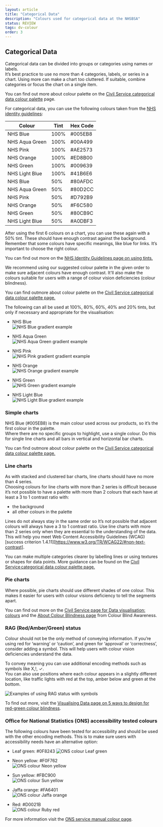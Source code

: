 ```yaml
---
layout: article
title: "Categorical Data"
description: "Colours used for categorical data at the NHSBSA"
status: REVIEW
tags: dv-colour
order: 3
---
```

## Categorical Data  
  
Categorical data can be divided into groups or categories using names or labels.  
It’s best practice to use no more than 4 categories, labels, or series in a chart. Using more can make a chart too cluttered. If suitable, combine categories or focus the chart on a single item.   
  
You can find out more about colour palette on the [Civil Service categorical data colour palette][cat 1] page.
  
For categorical data, you can use the following colours taken from the [NHS identity guidelines][cat 2]:  

|       Colour       |   Tint   |   Hex Code    |
|--------------------|----------|---------------|
|   NHS Blue         |  100%    |   #005EB8     |
|   NHS Aqua Green   |  100%    |   #00A499     |
|   NHS Pink         |  100%    |   #AE2573     |
|   NHS Orange       |  100%    |   #ED8B00     |
|   NHS Green        |  100%    |   #009639     |
|   NHS Light Blue   |  100%    |   #41B6E6     |
|   NHS Blue         |  50%     |   #80AFDC     |
|   NHS Aqua Green   |  50%     |   #80D2CC     |
|   NHS Pink         |  50%     |   #D792B9     |
|   NHS Orange       |  50%     |   #F6C580     |
|   NHS Green        |  50%     |   #80CB9C     |
|   NHS Light Blue   |  50%     |   #A0DBF3     |  

After using the first 6 colours on a chart, you can use these again with a 50% tint. These should have enough contrast against the background. 
Remember that some colours have specific meanings, like blue for links. It’s important to choose the right colour.  
  
You can find out more on the [NHS Identity Guidelines page on using tints.][cat 3]

We recommend using our suggested colour palette in the given order to make sure adjacent colours have enough contrast. It'll also make the colours suitable for users with a range of colour vision deficiencies (colour blindness).

You can find outmore about colour palette on the [Civil Service categorical data colour palette page.][cat 1]  
  
The following can all be used at 100%, 80%, 60%, 40% and 20% tints, but only if necessary and appropriate for the visualisation: 

- NHS Blue  
![NHS Blue gradient example](../images/blue-gradient.png)

- NHS Aqua Green  
![NHS Aqua Green gradient example](../images/aqua-gradient.png)

- NHS Pink  
![NHS Pink gradient gradient example](../images/pink-gradient.png)

- NHS Orange  
![NHS Orange gradient example](../images/orange-gradient.png)

- NHS Green  
![NHS Green gradient example](../images/green-gradient.png)

- NHS Light Blue  
![NHS Light Blue gradient example](../images/light-blue-gradient.png)

### Simple charts  

NHS Blue (#005EB8) is the main colour used across our products, so it’s the first colour in the palette.   
Where there are no specific groups to highlight, use a single colour. Do this for single line charts and all bars in vertical and horizontal bar charts.

You can find outmore about colour palette on the [Civil Service categorical data colour palette page.][cat 1]  
  
### Line charts  
  
As with stacked and clustered bar charts, line charts should have no more than 4 series.  
Choosing colours for line charts with more than 2 series is difficult because it’s not possible to have a palette with more than 2 colours that each have at least a 3 to 1 contrast ratio with: 

- the background 
- all other colours in the palette 

Lines do not always stay in the same order so It’s not possible that adjacent colours will always have a 3 to 1 contrast ratio. Use line charts with more than 2 series only when they are essential to the understanding of the data. This will help you meet Web Content Accessibility Guidelines (WCAG) [success criterion 1.4.11][https://www.w3.org/TR/WCAG22/#non-text-contrast].

You can make multiple categories clearer by labelling lines or using textures or shapes for data points. More guidance can be found on the [Civil Service categorical data colour palette page.][cat 1]  

### Pie charts  
  
Where possible, pie charts should use different shades of one colour. This makes it easier for users with colour visions deficiency to tell the segments apart. 
  
You can find out more on the [Civil Service page for Data visualisation: colours][cat 6] and the [About Colour Blindness page][cat 7] from Colour Blind Awareness. 

### RAG (Red/Amber/Green) status  
  
Colour should not be the only method of conveying information. If you’re using red for ‘warning’ or ‘caution’, and green for ‘approval’ or ‘correctness’, consider adding a symbol. This will help users with colour vision deficiencies understand the data.   
  
To convey meaning you can use additional encoding methods such as symbols like X,!, ✓.  
You can also use positions where each colour appears in a slightly different location, like traffic lights with red at the top, amber below and green at the bottom.  

 ![Examples of using RAG status with symbols](../images/RAG-symbols.png)

To find out more, visit the [Visualising Data page on 5 ways to design for red-green colour blindness][cat 8].

### Office for National Statistics (ONS) accessibility tested colours  
  
The following colours have been tested for accessibility and should be used with the other encoding methods. This is to make sure users with accessibility needs have an alternative option:  

- Leaf green: #0F8243
![ONS colour Leaf green](../images/ons-green.png)

- Neon yellow: #F0F762  
![ONS colour Neon yellow](../images/ons-neon-yell.png)

- Sun yellow: #FBC900  
![ONS colour Sun yellow](../images/ons-sun-yell.png)  

- Jaffa orange: #FA6401  
![ONS colour Jaffa orange](../images/ons-orange.png)  

- Red: #D0021B  
![ONS colour Ruby red](../images/ons-red.png)

For more information visit the [ONS service manual colour page][cat 9].

[cat 1]: https://analysisfunction.civilservice.gov.uk/policy-store/data-visualisation-colours-in-charts/#section-5
[cat 2]: https://www.england.nhs.uk/nhsidentity/identity-guidelines/colours/#:~:text=use%20of%20highlights.-,Using%20tints,-Tints%20are%20percentage
[cat 3]: https://www.england.nhs.uk/nhsidentity/identity-guidelines/colours/#heading7
[cat 6]: https://analysisfunction.civilservice.gov.uk/policy-store/data-visualisation-colours-in-charts/
[cat 7]: https://www.colourblindawareness.org/colour-blindness/
[cat 8]: https://visualisingdata.com/2019/08/five-ways-to-design-for-red-green-colour-blindness/
[cat 9]: https://service-manual.ons.gov.uk/design-system/foundations/colours